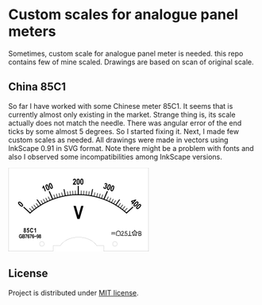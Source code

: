 # Custom scales for analogue panel meters 
Sometimes, custom scale for analogue panel meter is needed. this repo contains few of mine scaled. Drawings are based on scan of original scale. 

## China 85C1
So far I have worked with some Chinese meter 85C1. It seems that is currently almost only existing in the market. Strange thing is, its scale actually does not match the needle. There was angular error of the end ticks by some almost 5 degrees. So I started fixing it. Next, I made few custom scales as needed. All drawings were made in vectors using InkScape 0.91 in SVG format. Note there might be a problem with fonts and also I observed some incompatibilities among InkScape versions. 

<img src="./China_85C1/meter_400V.png">

## License
Project is distributed under [MIT license](./LICENSE).